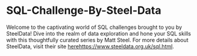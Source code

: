 # SQL-Challenge-By-Steel-Data

Welcome to the captivating world of SQL challenges brought to you by SteelData! Dive into the realm of data exploration and hone your SQL skills with this thoughtfully curated series by Matt Steel. For more details about SteelData, visit their site [here](https://www.steeldata.org.uk/sql.html)https://www.steeldata.org.uk/sql.html.
